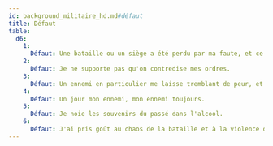 ```yaml
---
id: background_militaire_hd.md#défaut
title: Défaut
table:
  d6:
    1:
      Défaut: Une bataille ou un siège a été perdu par ma faute, et ce secret me hante.
    2:
      Défaut: Je ne supporte pas qu'on contredise mes ordres.
    3:
      Défaut: Un ennemi en particulier me laisse tremblant de peur, et je crains de l'affronter de nouveau.
    4:
      Défaut: Un jour mon ennemi, mon ennemi toujours.
    5:
      Défaut: Je noie les souvenirs du passé dans l'alcool.
    6:
      Défaut: J'ai pris goût au chaos de la bataille et à la violence du combat. Rien d'autre ne m'enivre plus désormais.
---
```


